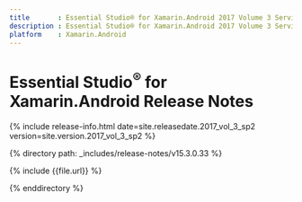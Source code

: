 ```yaml
---
title       : Essential Studio® for Xamarin.Android 2017 Volume 3 Service Pack 2 Release Notes
description : Essential Studio® for Xamarin.Android 2017 Volume 3 Service Pack 2 Release Notes
platform    : Xamarin.Android
---
```


# Essential Studio<sup>®</sup> for Xamarin.Android Release Notes

{% include release-info.html date=site.releasedate.2017_vol_3_sp2 version=site.version.2017_vol_3_sp2 %} 

{% directory path: _includes/release-notes/v15.3.0.33 %}

{% include {{file.url}} %}

{% enddirectory %}